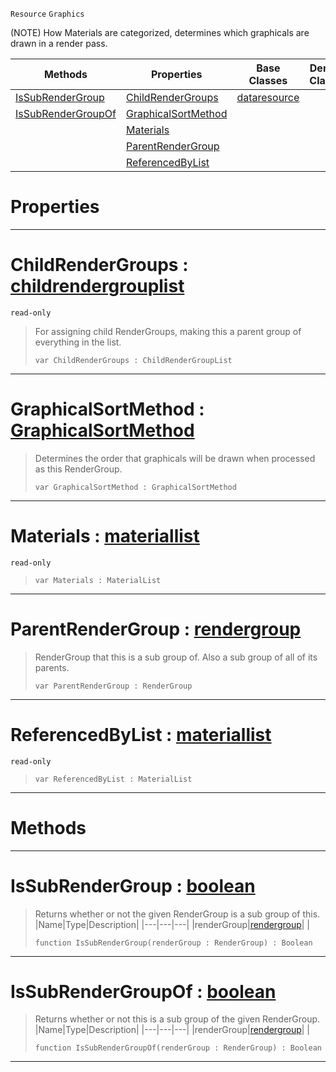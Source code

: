  `Resource` `Graphics`



(NOTE) How Materials are categorized, determines which graphicals are drawn in a render pass.

|Methods|Properties|Base Classes|Derived Classes|
|---|---|---|---|
|[ IsSubRenderGroup](https://github.com/ZilchEngine/ZilchDocs/blob/master/code_reference/class_reference/rendergroup.md#issubrendergroup-zilch-en)|[ ChildRenderGroups](https://github.com/ZilchEngine/ZilchDocs/blob/master/code_reference/class_reference/rendergroup.md#childrendergroups-zilch-e)|[dataresource](https://github.com/ZilchEngine/ZilchDocs/blob/master/code_reference/class_reference/dataresource.md)| |
|[ IsSubRenderGroupOf](https://github.com/ZilchEngine/ZilchDocs/blob/master/code_reference/class_reference/rendergroup.md#issubrendergroupof-zero)|[ GraphicalSortMethod](https://github.com/ZilchEngine/ZilchDocs/blob/master/code_reference/class_reference/rendergroup.md#graphicalsortmethod-zero)| | |
| |[ Materials](https://github.com/ZilchEngine/ZilchDocs/blob/master/code_reference/class_reference/rendergroup.md#materials-zilch-engine-do)| | |
| |[ ParentRenderGroup](https://github.com/ZilchEngine/ZilchDocs/blob/master/code_reference/class_reference/rendergroup.md#parentrendergroup-zilch-e)| | |
| |[ ReferencedByList](https://github.com/ZilchEngine/ZilchDocs/blob/master/code_reference/class_reference/rendergroup.md#referencedbylist-zilch-en)| | |


 #  Properties


---  
 #  ChildRenderGroups : [childrendergrouplist](https://github.com/ZilchEngine/ZilchDocs/blob/master/code_reference/class_reference/childrendergrouplist.md)

 `read-only`

> For assigning child RenderGroups, making this a parent group of everything in the list.
> ``` lang=cpp, name=Nada
> var ChildRenderGroups : ChildRenderGroupList


---  
 #  GraphicalSortMethod : [GraphicalSortMethod](https://github.com/ZilchEngine/ZilchDocs/blob/master/code_reference/enum_reference.md#graphicalsortmethod)

> Determines the order that graphicals will be drawn when processed as this RenderGroup.
> ``` lang=cpp, name=Nada
> var GraphicalSortMethod : GraphicalSortMethod


---  
 #  Materials : [materiallist](https://github.com/ZilchEngine/ZilchDocs/blob/master/code_reference/class_reference/materiallist.md)

 `read-only`

> 
> ``` lang=cpp, name=Nada
> var Materials : MaterialList


---  
 #  ParentRenderGroup : [rendergroup](https://github.com/ZilchEngine/ZilchDocs/blob/master/code_reference/class_reference/rendergroup.md)

> RenderGroup that this is a sub group of. Also a sub group of all of its parents.
> ``` lang=cpp, name=Nada
> var ParentRenderGroup : RenderGroup


---  
 #  ReferencedByList : [materiallist](https://github.com/ZilchEngine/ZilchDocs/blob/master/code_reference/class_reference/materiallist.md)

 `read-only`

> 
> ``` lang=cpp, name=Nada
> var ReferencedByList : MaterialList


---  
 #  Methods


---  
 #  IsSubRenderGroup : [boolean](https://github.com/ZilchEngine/ZilchDocs/blob/master/code_reference/nada_base_types/boolean.md)

> Returns whether or not the given RenderGroup is a sub group of this.
> |Name|Type|Description|
> |---|---|---|
> |renderGroup|[rendergroup](https://github.com/ZilchEngine/ZilchDocs/blob/master/code_reference/class_reference/rendergroup.md)| |
> ``` lang=cpp, name=Nada
> function IsSubRenderGroup(renderGroup : RenderGroup) : Boolean
> ``` 


---  
 #  IsSubRenderGroupOf : [boolean](https://github.com/ZilchEngine/ZilchDocs/blob/master/code_reference/nada_base_types/boolean.md)

> Returns whether or not this is a sub group of the given RenderGroup.
> |Name|Type|Description|
> |---|---|---|
> |renderGroup|[rendergroup](https://github.com/ZilchEngine/ZilchDocs/blob/master/code_reference/class_reference/rendergroup.md)| |
> ``` lang=cpp, name=Nada
> function IsSubRenderGroupOf(renderGroup : RenderGroup) : Boolean
> ``` 


---  
 

 